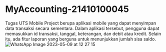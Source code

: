 # MyAccounting-21410100045
Tugas UTS Mobile
Project berupa aplikasi mobile yang dapat menyimpan data transaksi secara sementara. Dalam aplikasi tersebut, pengguna dapat memasukkan id transaksi, tanggal, keterangan, dan debit atau kredit. Selain itu, ada fitur laporan yang berguna untuk menunjukkan jumlah sisa saldo.
![WhatsApp Image 2023-05-09 at 12 27 15](https://github.com/Excel951/MyAccounting-21410100045/assets/90140809/151d7690-f942-444a-a2d7-ea84373fb659)

